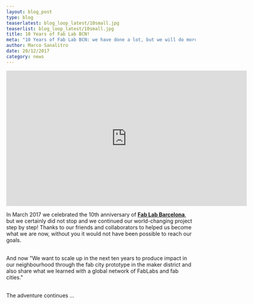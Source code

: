 ```yaml
---
layout: blog_post
type: blog
teaserlatest: blog_loop_latest/10small.jpg
teaserlist: blog_loop_latest/10small.jpg
title: 10 Years of Fab Lab BCN!
meta: "10 Years of Fab Lab BCN: we have done a lot, but we will do more in the next 10 years. Learn more about our projects and our programmes."
author: Marco Sanalitro
date: 20/12/2017 
category: news
---
```


<iframe src="https://player.vimeo.com/video/248142413" width="640" height="360" frameborder="0" webkitallowfullscreen mozallowfullscreen allowfullscreen></iframe>

In March 2017 we celebrated the 10th anniversary of <strong><a href="http://fablabbcn.org/">Fab Lab Barcelona</a></strong>, but we certainly did not stop and we continued our world-changing project step by step!
Thanks to our friends and collaborators to helped us become what we are now, without you it would not have been possible to reach our goals.<br><br>

And now "We want to scale up in the next ten years to produce impact in our neighbourhood through the fab city prototype in the maker district and also share what we learned with a global network of FabLabs and fab cities."<br><br>

The adventure continues ...<br>




